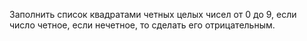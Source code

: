 Заполнить список квадратами четных целых чисел от 0 до 9, если число четное, если нечетное, 
то сделать его отрицательным.
